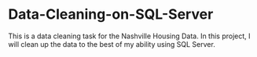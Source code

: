 # Data-Cleaning-on-SQL-Server
This is a data cleaning task for the Nashville Housing Data. In this project, I will clean up the data to the best of my ability using SQL Server.
